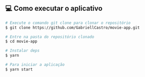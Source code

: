 ## 💻 Como executar o aplicativo

```bash
# Execute o comando git clone para clonar o repositório
$ git clone https://github.com/GabriellCastro/movie-app.git

# Entre na pasta do repositório clonado
$ cd movie-app

# Instalar deps
$ yarn

# Para iniciar a aplicação 
$ yarn start

```
